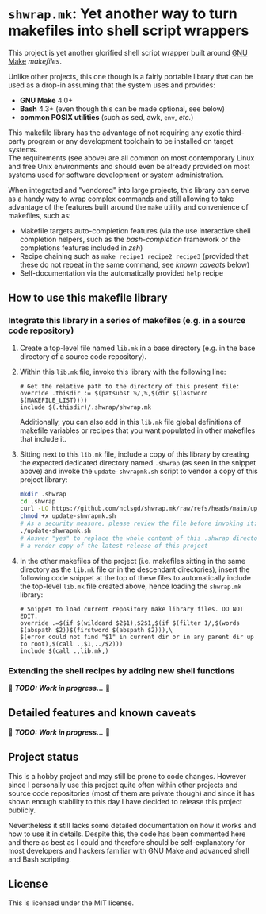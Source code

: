 `shwrap.mk`: Yet another way to turn makefiles into shell script wrappers
=========================================================================

<!--[THIS COMMENT IS WHAT REPLACES THIS WHOLE README FILE IN VENDOR COPIES]
This is a vendor copy of `shwrap.mk', a portable and drop-in GNU Make library to turn makefiles into featureful shell script wrappers.
More information on: https://github.com/nclsgd/shwrap.mk
-->

This project is yet another glorified shell script wrapper built around [GNU
Make](https://www.gnu.org/software/make/) _makefiles_.

Unlike other projects, this one though is a fairly portable library that can be
used as a drop-in assuming that the system uses and provides:
  - **GNU Make** 4.0+
  - **Bash** 4.3+  (even though this can be made optional, see below)
  - **common POSIX utilities** (such as sed, awk, `env`, _etc._)

This makefile library has the advantage of not requiring any exotic third-party
program or any development toolchain to be installed on target systems.  
The requirements (see above) are all common on most contemporary Linux and free
Unix environments and should even be already provided on most systems used for
software development or system administration.

When integrated and "vendored" into large projects, this library can serve as a
handy way to wrap complex commands and still allowing to take advantage of the
features built around the `make` utility and convenience of makefiles, such as:
  - Makefile targets auto-completion features (via the use interactive shell
    completion helpers, such as the _bash-completion_ framework or the
    completions features included in _zsh_)
  - Recipe chaining such as `make recipe1 recipe2 recipe3` (provided that these
    do not repeat in the same command, see _known caveats_ below)
  - Self-documentation via the automatically provided `help` recipe


How to use this makefile library
--------------------------------

### Integrate this library in a series of makefiles (e.g. in a source code repository)

1.  Create a top-level file named `lib.mk` in a base directory (e.g. in the
    base directory of a source code repository).

2.  Within this `lib.mk` file, invoke this library with the following line:

    ```make
    # Get the relative path to the directory of this present file:
    override .thisdir := $(patsubst %/,%,$(dir $(lastword $(MAKEFILE_LIST))))
    include $(.thisdir)/.shwrap/shwrap.mk
    ```

    Additionally, you can also add in this `lib.mk` file global definitions of
    makefile variables or recipes that you want populated in other makefiles
    that include it.

3.  Sitting next to this `lib.mk` file, include a copy of this library by
    creating the expected dedicated directory named `.shwrap` (as seen in the
    snippet above) and invoke the `update-shwrapmk.sh` script to vendor a copy
    of this project library:

    ```sh
    mkdir .shwrap
    cd .shwrap
    curl -LO https://github.com/nclsgd/shwrap.mk/raw/refs/heads/main/update-shwrapmk.sh
    chmod +x update-shwrapmk.sh
    # As a security measure, please review the file before invoking it:
    ./update-shwrapmk.sh
    # Answer "yes" to replace the whole content of this .shwrap directory with
    # a vendor copy of the latest release of this project
    ```

4.  In the other makefiles of the project (i.e. makefiles sitting in the same
    directory as the `lib.mk` file or in the descendant directories), insert
    the following code snippet at the top of these files to automatically
    include the top-level `lib.mk` file created above, hence loading the
    `shwrap.mk` library:

    ```make
    # Snippet to load current repository make library files. DO NOT EDIT.
    override .=$(if $(wildcard $2$1),$2$1,$(if $(filter 1/,$(words $(abspath $2))$(firstword $(abspath $2))),\
    $(error could not find "$1" in current dir or in any parent dir up to root),$(call .,$1,../$2)))
    include $(call .,lib.mk,)
    ```


### Extending the shell recipes by adding new shell functions

🚧 ___TODO: Work in progress...___ 🚧


Detailed features and known caveats
-----------------------------------

🚧 ___TODO: Work in progress...___ 🚧


Project status
--------------

This is a hobby project and may still be prone to code changes. However since I
personally use this project quite often within other projects and source code
repositories (most of them are private though) and since it has shown enough
stability to this day I have decided to release this project publicly.

Nevertheless it still lacks some detailed documentation on how it works and how
to use it in details. Despite this, the code has been commented here and there
as best as I could and therefore should be self-explanatory for most developers
and hackers familiar with GNU Make and advanced shell and Bash scripting.


License
-------

This is licensed under the MIT license.

